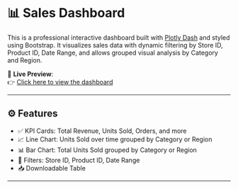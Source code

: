 # 📊 Sales Dashboard

This is a professional interactive dashboard built with [Plotly Dash](https://dash.plotly.com/) and styled using Bootstrap. It visualizes sales data with dynamic filtering by Store ID, Product ID, Date Range, and allows grouped visual analysis by Category and Region.

🚀 **Live Preview**:  
👉 [Click here to view the dashboard](https://fictional-space-eureka-69gq5j4x745q34p5g-8050.app.github.dev)

---

## ⚙️ Features

- ✅ KPI Cards: Total Revenue, Units Sold, Orders, and more
- 📈 Line Chart: Units Sold over time grouped by Category or Region
- 📊 Bar Chart: Total Units Sold grouped by Category or Region
- 🔎 Filters: Store ID, Product ID, Date Range
- 📥 Downloadable Table

---

